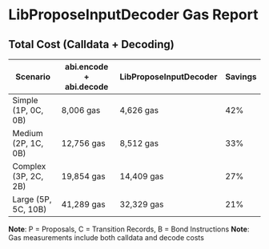 # LibProposeInputDecoder Gas Report

## Total Cost (Calldata + Decoding)

| Scenario | abi.encode + abi.decode | LibProposeInputDecoder | Savings |
|----------|-------------------------|----------------------|---------|
| Simple (1P, 0C, 0B) | 8,006 gas | 4,626 gas | 42% |
| Medium (2P, 1C, 0B) | 12,756 gas | 8,512 gas | 33% |
| Complex (3P, 2C, 2B) | 19,854 gas | 14,409 gas | 27% |
| Large (5P, 5C, 10B) | 41,289 gas | 32,329 gas | 21% |

**Note**: P = Proposals, C = Transition Records, B = Bond Instructions
**Note**: Gas measurements include both calldata and decode costs
